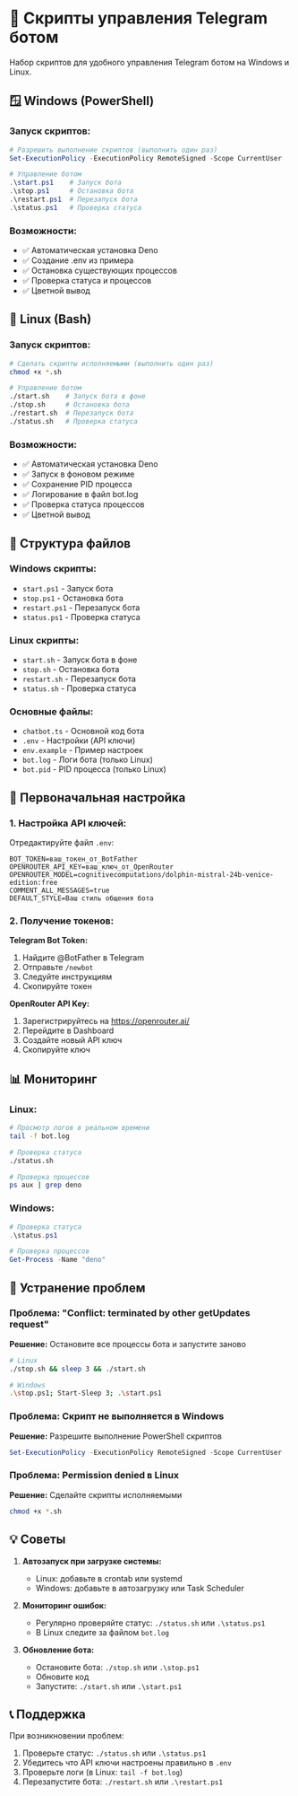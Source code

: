 # 🤖 Скрипты управления Telegram ботом

Набор скриптов для удобного управления Telegram ботом на Windows и Linux.

## 🪟 Windows (PowerShell)

### Запуск скриптов:

```powershell
# Разрешить выполнение скриптов (выполнить один раз)
Set-ExecutionPolicy -ExecutionPolicy RemoteSigned -Scope CurrentUser

# Управление ботом
.\start.ps1    # Запуск бота
.\stop.ps1     # Остановка бота  
.\restart.ps1  # Перезапуск бота
.\status.ps1   # Проверка статуса
```

### Возможности:

- ✅ Автоматическая установка Deno
- ✅ Создание .env из примера
- ✅ Остановка существующих процессов
- ✅ Проверка статуса и процессов
- ✅ Цветной вывод

## 🐧 Linux (Bash)

### Запуск скриптов:

```bash
# Сделать скрипты исполняемыми (выполнить один раз)
chmod +x *.sh

# Управление ботом  
./start.sh    # Запуск бота в фоне
./stop.sh     # Остановка бота
./restart.sh  # Перезапуск бота
./status.sh   # Проверка статуса
```

### Возможности:

- ✅ Автоматическая установка Deno
- ✅ Запуск в фоновом режиме
- ✅ Сохранение PID процесса
- ✅ Логирование в файл bot.log
- ✅ Проверка статуса процессов
- ✅ Цветной вывод

## 📁 Структура файлов

### Windows скрипты:

- `start.ps1` - Запуск бота
- `stop.ps1` - Остановка бота
- `restart.ps1` - Перезапуск бота
- `status.ps1` - Проверка статуса

### Linux скрипты:

- `start.sh` - Запуск бота в фоне
- `stop.sh` - Остановка бота
- `restart.sh` - Перезапуск бота
- `status.sh` - Проверка статуса

### Основные файлы:

- `chatbot.ts` - Основной код бота
- `.env` - Настройки (API ключи)
- `env.example` - Пример настроек
- `bot.log` - Логи бота (только Linux)
- `bot.pid` - PID процесса (только Linux)

## 🔧 Первоначальная настройка

### 1. Настройка API ключей:

Отредактируйте файл `.env`:

```env
BOT_TOKEN=ваш_токен_от_BotFather
OPENROUTER_API_KEY=ваш_ключ_от_OpenRouter
OPENROUTER_MODEL=cognitivecomputations/dolphin-mistral-24b-venice-edition:free
COMMENT_ALL_MESSAGES=true
DEFAULT_STYLE=Ваш стиль общения бота
```

### 2. Получение токенов:

**Telegram Bot Token:**

1. Найдите @BotFather в Telegram
2. Отправьте `/newbot`
3. Следуйте инструкциям
4. Скопируйте токен

**OpenRouter API Key:**

1. Зарегистрируйтесь на https://openrouter.ai/
2. Перейдите в Dashboard
3. Создайте новый API ключ
4. Скопируйте ключ

## 📊 Мониторинг

### Linux:

```bash
# Просмотр логов в реальном времени
tail -f bot.log

# Проверка статуса
./status.sh

# Проверка процессов
ps aux | grep deno
```

### Windows:

```powershell
# Проверка статуса
.\status.ps1

# Проверка процессов
Get-Process -Name "deno"
```

## 🚨 Устранение проблем

### Проблема: "Conflict: terminated by other getUpdates request"

**Решение:** Остановите все процессы бота и запустите заново

```bash
# Linux
./stop.sh && sleep 3 && ./start.sh

# Windows  
.\stop.ps1; Start-Sleep 3; .\start.ps1
```

### Проблема: Скрипт не выполняется в Windows

**Решение:** Разрешите выполнение PowerShell скриптов

```powershell
Set-ExecutionPolicy -ExecutionPolicy RemoteSigned -Scope CurrentUser
```

### Проблема: Permission denied в Linux

**Решение:** Сделайте скрипты исполняемыми

```bash
chmod +x *.sh
```

## 💡 Советы

1. **Автозапуск при загрузке системы:**
   - Linux: добавьте в crontab или systemd
   - Windows: добавьте в автозагрузку или Task Scheduler

2. **Мониторинг ошибок:**
   - Регулярно проверяйте статус: `./status.sh` или `.\status.ps1`
   - В Linux следите за файлом `bot.log`

3. **Обновление бота:**
   - Остановите бота: `./stop.sh` или `.\stop.ps1`
   - Обновите код
   - Запустите: `./start.sh` или `.\start.ps1`

## 📞 Поддержка

При возникновении проблем:

1. Проверьте статус: `./status.sh` или `.\status.ps1`
2. Убедитесь что API ключи настроены правильно в `.env`
3. Проверьте логи (в Linux: `tail -f bot.log`)
4. Перезапустите бота: `./restart.sh` или `.\restart.ps1`
